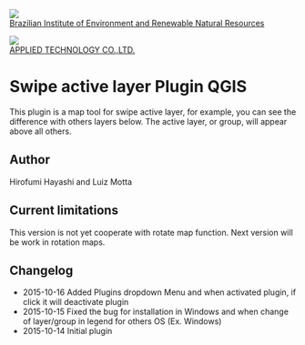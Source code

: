 <!-- IBAMA logo -->
[ibama_logo]: http://upload.wikimedia.org/wikipedia/commons/thumb/8/81/Logo_IBAMA.svg/150px-Logo_IBAMA.svg.png

![][ibama_logo]  
[Brazilian Institute of Environment and Renewable Natural Resources](http://www.ibama.gov.br)

<!-- APPTEC logo -->
[apptec_logo]: http://www.apptec.co.jp/assets/images/header_ci.png

![][apptec_logo]  
[APPLIED TECHNOLOGY CO.,LTD.](http://www.apptec.co.jp)

# Swipe active layer Plugin QGIS

This plugin is a map tool for swipe active layer, for example, you can see the difference with others layers below.
The active layer, or group, will appear above all others.

## Author
Hirofumi Hayashi and Luiz Motta

## Current limitations
This version is not yet cooperate with rotate map function.
Next version will be work in rotation maps.

## Changelog
- 2015-10-16
Added Plugins dropdown Menu and when activated plugin, if click it will deactivate plugin
- 2015-10-15
Fixed the bug for installation in Windows and when change of layer/group in legend for others OS (Ex. Windows) 
- 2015-10-14
 Initial plugin

